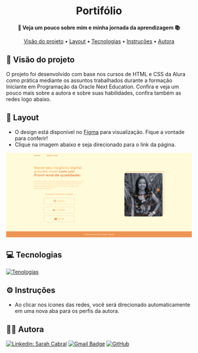 <h1 align="center">Portifólio</h1>

<div align="center">
  <strong>🚀 Veja um pouco sobre mim e minha jornada da aprendizagem 📚</strong>
</div>

<p align="center">
    <a href="#-visão-do-projeto">Visão do projeto</a> •
    <a href="#-layout">Layout</a> • 
    <a href="#-tecnologias">Tecnologias</a> •
    <a href="#-instruções">Instruções</a> •
    <a href="#-autora">Autora</a>
 </p>


## 🔭 Visão do projeto

<p>O projeto foi desenvolvido com base nos cursos de HTML e CSS da Alura como prática mediante os assuntos trabalhados durante a formação Iniciante em Programação da Oracle Next Education. Confira e veja um pouco mais sobre a autora e sobre suas habilidades, confira também as redes logo abaixo.</p>

## 🎨 Layout
- O design está disponível no [Figma](https://www.figma.com/proto/3N50NADAVNzaz8WvgK8Ao5/Portfolio---Curso-HTML-e-CSS-Alura?t=gD4UsMCadlXxOLXX-1) para visualização. Fique a vontade para conferir!
- Clique na imagem abaixo e seja direcionado para o link da página.

<a href="https://portifolio-seven-vert-24.vercel.app/" target="_blank">
    <img src="./assets/README/pagina-desktop.png" alt="Página em uma tela Desktop">
</a>



## 💻 Tecnologias

[![Tenologias](https://skillicons.dev/icons?i=html,css,github,vercel)](https://skillicons.dev)

## ⚙️ Instruções

- Ao clicar nos ícones das redes, você será direcionado automaticamente em uma nova aba para os perfis da autora.

## 🧙‍♂️ Autora
[![Linkedin: Sarah Cabral](https://img.shields.io/badge/-sarcabral-blue?style=flat-square&logo=Linkedin&logoColor=white&link=https://www.linkedin.com/in/sarcabral//)](https://www.linkedin.com/in/sarcabral/)
[![Gmail Badge](https://img.shields.io/badge/-Sarah_Cabral-006bed?style=flat-square&logo=Gmail&logoColor=white&link=mailto:sarah000cabral@gmail.com)](mailto:sarah000cabral@gmail.com)
[![GitHub](https://img.shields.io/github/followers/sarcabral?label=follow&style=social)](https://github.com/sarcabral)